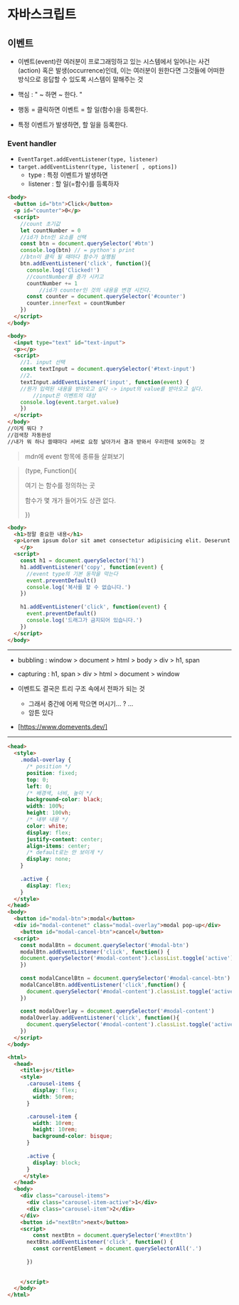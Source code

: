 # 자바스크립트 

## 이벤트 

+ 이벤트(event)란 여러분이 프로그래밍하고 있는 시스템에서 일어나는 사건(action) 혹은 발생(occurrence)인데, 이는 여러분이 원한다면 그것들에 어떠한 방식으로 응답할 수 있도록 시스템이 말해주는 것
+ 핵심 : " ~ 하면 ~ 한다. "

+ 행동 = 클릭하면 이벤트 = 할 일(함수)을 등록한다. 
+ 특정 이벤트가 발생하면, 할 일을 등록한다. 





### Event handler

+ `EventTarget.addEventListener(type, listener)`
+ `target.addEventListenr(type, listener[ , options])`
  + type : 특정 이벤트가 발생하면
  + listener : 할 일(=함수)를 등록하자

```html
<body>
  <button id="btn">Click</button>
  <p id="counter">0</p>
  <script>
    //count 초기값
    let countNumber = 0  
    //id가 btn인 요소를 선택 
    const btn = document.querySelector('#btn')
    console.log(btn) // = python's print
    //btn이 클릭 될 때마다 함수가 실행됨
    btn.addEventListener('click', function(){
      console.log('Clicked!')
      //countNumber를 증가 시키고
   	  countNumber += 1
		  //id가 counter인 것의 내용을 변경 시킨다.
      const counter = document.querySelector('#counter')
      counter.innerText = countNumber
    })
  </script>
</body>
```

```html
<body>
  <input type="text" id="text-input">
  <p></p>
  <script>
  	//1. input 선택
    const textInput = document.querySelector('#text-input')
    //2.
    textInput.addEventListener('input', function(event) {
    //뭔가 입력된 내용을 받아오고 싶다 -> input의 value를 받아오고 싶다.
		//input은 이벤트의 대상
    console.log(event.target.value)
    })
  </script>
</body>
//이게 뭐다 ?
//검색창 자동완성
//내가 뭐 하나 쓸때마다 서버로 요청 날아가서 결과 받와서 우리한테 보여주는 것 
```

> mdn에 event 항목에 종류들 살펴보기 

> (type, Function(){
>
> 여기 는 함수를 정의하는 곳 
>
> 함수가 몇 개가 들어가도 상관 없다. 
>
> })

```html
<body>
  <h1>정말 중요한 내용</h1>
  <p>Lorem ipsum dolor sit amet consectetur adipisicing elit. Deserunt debitis vel odit provident, veniam ipsam 	distinctio delectus! Eligendi quis tempora, repudiandae atque, dolor, autem consequuntur quam voluptas odit 		non ut!
	</p>
  <script>
    const h1 = document.querySelector('h1')
    h1.addEventListener('copy', function(event) {
      //event type의 기본 동작을 막는다
      event.preventDefault()
      console.log('복사를 할 수 없습니다.')
    })
    
    h1.addEventListener('click', function(event) {
      event.preventDefault()
      console.log('드래그가 금지되어 있습니다.')
    })
  </script>
</body>
```





---

+ bubbling : window > document > html > body > div > h1, span
+ capturing : h1, span > div > html > document > window

+ 이벤트도 결국은 트리 구조 속에서 전파가 되는 것 
  + 그래서 중간에 어케 막으면 머시기... ? ... 
  + 암튼 있다 
+ [https://www.domevents.dev/]

---

```html
<head>
  <style>
    .modal-overlay {
      /* position */
      position: fixed;
      top: 0;
      left: 0;
      /* 배경색, 너비, 높이 */
      background-color: black;
      width: 100%;
      height: 100vh;
      /* 내부 내용 */
      color: white;
      display: flex;
      justify-content: center;
      align-items: center;
      /* default로는 안 보이게 */
      display: none;
    }
    
    .active {
      display: flex;
    }
  </style>
</head>
<body>
  <button id="modal-btn">:modal</button>
  <div id="modal-contenet" class="modal-overlay">modal pop-up</div>
  	<button id="modal-cancel-btn">cancel</button>
  <script>
    const modalBtn = document.querySelector('#modal-btn')
    modalBtn.addEventListener('click', function() {
    document.querySelector('#modal-content').classList.toggle('active')
    })
    
    const modalCancelBtn = document.querySelector('#modal-cancel-btn')
    modalCancelBtn.addEventListener('click',function() {
      document.querySelector('#modal-content').classList.toggle('active')
    })
    
    const modalOverlay = document.querySelector('#modal-content')
    modalOverlay.addEventListener('click', function(){
      document.querySelector('#modal-content').classList.toggle('active')
    })
  </script>
</body>
```

```html
<html>
  <head>
    <title>js</title>
    <style>
      .carousel-items {
        display: flex;
        width: 50rem;
      }

      .carousel-item {
        width: 10rem;
        height: 10rem;
        background-color: bisque;
      }
      
      .active {
        display: block;
      }
 	 </style>
  </head>
  <body>
    <div class="carousel-items">
      <div class="carousel-item-active">1</div>
      <div class="carousel-item">2</div>
    </div>
    <button id="nextBtn">next</button>
    <script>
    	const nextBtn = document.querySelector('#nextBtn')
      nextBtn.addEventListener('click', function() {
        const correntElement = document.querySelectorAll('.')
        
      })
      
      
    </script>
  </body>
</html>
	
```

